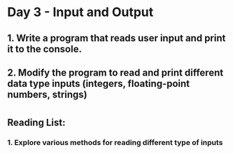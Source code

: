 # Day 3 - Input and Output

## 1. Write a program that reads user input and print it to the console.

## 2. Modify the program to read and print different data type inputs (integers, floating-point numbers, strings)

# 

## Reading List:

### 1. Explore various methods for reading different type of inputs

